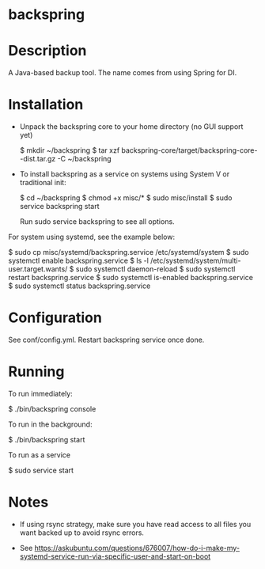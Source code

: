 backspring
==========

# Description

A Java-based backup tool. The name comes from using Spring for DI.

# Installation

- Unpack the backspring core to your home directory (no GUI support yet)

  $ mkdir ~/backspring
  $ tar xzf backspring-core/target/backspring-core-<version>-dist.tar.gz -C ~/backspring

- To install backspring as a service on systems using System V or traditional init:

  $ cd ~/backspring
  $ chmod +x misc/*
  $ sudo misc/install
  $ sudo service backspring start

  Run sudo service backspring to see all options.

For system using systemd, see the example below:

  $ sudo cp misc/systemd/backspring.service /etc/systemd/system
  $ sudo systemctl enable backspring.service
  $ ls -l /etc/systemd/system/multi-user.target.wants/
  $ sudo systemctl daemon-reload
  $ sudo systemctl restart backspring.service
  $ sudo systemctl is-enabled backspring.service
  $ sudo systemctl status backspring.service

# Configuration

  See conf/config.yml. Restart backspring service once done.

# Running

  To run immediately:

  $ ./bin/backspring console

  To run in the background:

  $ ./bin/backspring start

  To run as a service

  $ sudo service start

# Notes

- If using rsync strategy, make sure you have read access to all files you want backed up to avoid rsync errors.

- See https://askubuntu.com/questions/676007/how-do-i-make-my-systemd-service-run-via-specific-user-and-start-on-boot
